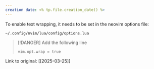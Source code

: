 ```yaml
---
creation date: <% tp.file.creation_date() %>
---
```

To enable text wrapping, it needs to be set in the neovim options file:

```
~/.config/nvim/lua/config/options.lua
```


> [!DANGER] Add the following line
> ```
> vim.opt.wrap = true


Link to original: [[2025-03-25]]